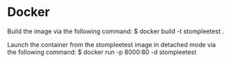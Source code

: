 # Docker

Build the image via the following command:
$ docker build -t stompleetest .

Launch the container from the stompleetest image in detached mode via the following command:
$ docker run -p 8000:80 -d stompleetest
